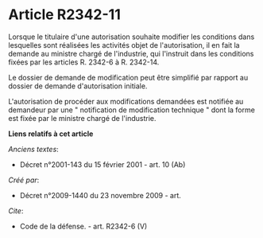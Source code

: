# Article R2342-11

Lorsque le titulaire d'une autorisation souhaite modifier les conditions dans lesquelles sont réalisées les activités objet
de l'autorisation, il en fait la demande au ministre chargé de l'industrie, qui l'instruit dans les conditions fixées par les
articles R. 2342-6 à R. 2342-14. 

Le dossier de demande de modification peut être simplifié par rapport au dossier de demande d'autorisation initiale.

L'autorisation de procéder aux modifications demandées est notifiée au demandeur par une " notification de modification
technique " dont la forme est fixée par le ministre chargé de l'industrie.

**Liens relatifs à cet article**

_Anciens textes_:

  - Décret n°2001-143 du 15 février 2001 - art. 10 (Ab)

_Créé par_:

  - Décret n°2009-1440 du 23 novembre 2009 - art.

_Cite_:

  - Code de la défense. - art. R2342-6 (V)
